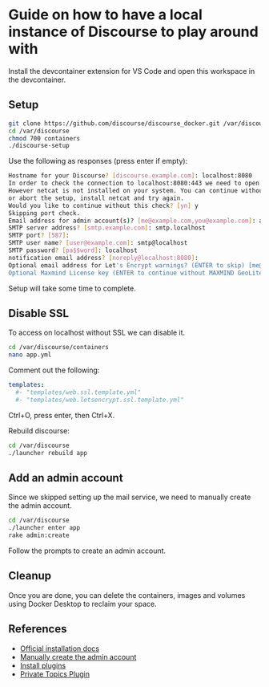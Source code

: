 # Guide on how to have a local instance of Discourse to play around with

Install the devcontainer extension for VS Code and open this workspace in the devcontainer.

## Setup

```bash
git clone https://github.com/discourse/discourse_docker.git /var/discourse
cd /var/discourse
chmod 700 containers
./discourse-setup
```

Use the following as responses (press enter if empty):

```bash
Hostname for your Discourse? [discourse.example.com]: localhost:8080
In order to check the connection to localhost:8080:443 we need to open a socket using netcat.
However netcat is not installed on your system. You can continue without this check
or abort the setup, install netcat and try again.
Would you like to continue without this check? [yn] y
Skipping port check.
Email address for admin account(s)? [me@example.com,you@example.com]: admin@localhost
SMTP server address? [smtp.example.com]: smtp.localhost
SMTP port? [587]:
SMTP user name? [user@example.com]: smtp@localhost
SMTP password? [pa$$word]: localhost
notification email address? [noreply@localhost:8080]:
Optional email address for Let's Encrypt warnings? (ENTER to skip) [me@example.com]:
Optional Maxmind License key (ENTER to continue without MAXMIND GeoLite2 geolocation database) [1234567890123456]:
```

Setup will take some time to complete.

## Disable SSL

To access on localhost without SSL we can disable it.

```bash
cd /var/discourse/containers
nano app.yml
```

Comment out the following:

```yml
templates:
  #- "templates/web.ssl.template.yml"
  #- "templates/web.letsencrypt.ssl.template.yml"
```

Ctrl+O, press enter, then Ctrl+X.

Rebuild discourse:

```bash
cd /var/discourse
./launcher rebuild app
```

## Add an admin account

Since we skipped setting up the mail service, we need to manually create the admin account.

```bash
cd /var/discourse
./launcher enter app
rake admin:create
```

Follow the prompts to create an admin account.

## Cleanup

Once you are done, you can delete the containers, images and volumes using Docker Desktop to reclaim your space.

## References

- [Official installation docs](https://github.com/discourse/discourse/blob/main/docs/INSTALL-cloud.md)
- [Manually create the admin account](https://meta.discourse.org/t/troubleshoot-email-on-a-new-discourse-install/16326#need-to-log-in-without-receiving-a-registration-email-11)
- [Install plugins](https://meta.discourse.org/t/install-plugins-in-discourse/19157)
- [Private Topics Plugin](https://meta.discourse.org/t/private-topics-plugin/268646)
